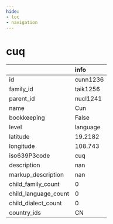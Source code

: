 ```yaml
---
hide:
- toc
- navigation
---
```

# cuq
|                      | info     |
|:---------------------|:---------|
| id                   | cunn1236 |
| family_id            | taik1256 |
| parent_id            | nucl1241 |
| name                 | Cun      |
| bookkeeping          | False    |
| level                | language |
| latitude             | 19.2182  |
| longitude            | 108.743  |
| iso639P3code         | cuq      |
| description          | nan      |
| markup_description   | nan      |
| child_family_count   | 0        |
| child_language_count | 0        |
| child_dialect_count  | 0        |
| country_ids          | CN       |